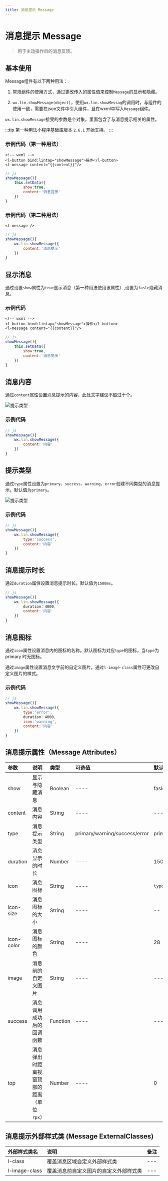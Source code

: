 ```yaml
---
title: 消息提示 Message
---
```


# <H2Icon />  消息提示 Message

> 用于主动操作后的消息反馈。

## 基本使用 

Message组件有以下两种用法：

1. 常规组件的使用方式，通过更改传入的属性值来控制`Message`的显示和隐藏。

2. `wx.lin.showMessage(object)`，使用`wx.lin.showMessag`的调用时，与组件的使用一致，需要在json文件中引入组件，且在wxml中写入`Message`组件。

`wx.lin.showMessage`接受的参数是个对象，里面包含了与消息提示相关的属性。

:::tip
第一种用法小程序基础库版本 `2.6.1` 开始支持。
:::


### 示例代码（第一种用法）

```wxml
<!-- wxml -->
<l-button bind:lintap="showMessage">操作</l-button>
<l-message content="{{content}}"/>
```

```js
// js
showMessage(){
    this.setData({
        show:true,
        content:'消息提示'
    })
}
```

### 示例代码（第二种用法）

```wxml
<l-message />
```

```js
// js
showMessage(){
    wx.lin.showMessage({
        content:'消息提示'
    })
}
```

## 显示消息

通过设置`show`属性为`true`显示消息（第一种用法使用该属性）,设置为`fasle`隐藏消息。

### 示例代码

```wxml
<!-- wxml -->
<l-button bind:lintap="showMessage">操作</l-button>
<l-message content="{{content}}"/>
```

```js
// js
showMessage(){
    this.setData({
        show:true,
        content:'消息提示'
    })
}
```

## 消息内容

通过`content`属性设置消息提示的内容，此处文字建议不超过十个。

![提示类型](http://imglf6.nosdn0.126.net/img/RW5CNXdoVFJDVmdSN2pYa0o3U0wwbDdRNkhuMFR6b0pGN2R0NldnWDM1ZXFqK3RibDdjM2Z3PT0.png?imageView&thumbnail=500x0&quality=96&stripmeta=0)

### 示例代码

```js
// js
showMessage(){
    wx.lin.showMessage({
        content:'内容'
    })
}
```

## 提示类型

通过`type`属性设置为`primary`、`success`、`warning`、`error`创建不同类型的消息提示。默认值为`primary`。

![提示类型](http://imglf4.nosdn0.126.net/img/RW5CNXdoVFJDVmdSN2pYa0o3U0wwbWhGL2tYSlpwdHJOMms0eWpNQ0JaaUMyeXZVbWM3LzZBPT0.png?imageView&thumbnail=500x0&quality=96&stripmeta=0)

### 示例代码

```js
// js
showMessage(){
    wx.lin.showMessage({
        type:'success',
        content:'内容'
    })
}
```

## 消息提示时长

通过`duration`属性设置消息提示时长。默认值为`1500ms`。

```js
// js
showMessage(){
    wx.lin.showMessage({
        duration：4000,
        content:'内容'
    })
}
```

## 消息图标

通过`icon`属性设置消息内的图标的名称。默认图标为对应`type`的图标，当`type`为primary 时无图标。

通过`image`属性设置消息文字前的自定义图片。通过`l-image-class`属性可更改自定义图片的样式。

### 示例代码

```js
// js
showMessage(){
    wx.lin.showMessage({
        type:'error',
        duration：4000,
        icon:'warning',
        content:'内容'
    })
}
```

## 消息提示属性（Message Attributes）

| 参数   | 说明 | 类型 | 可选值 | 默认值 |  
|:----|:----|:----|:----|:----|
| show | 显示与隐藏消息 | Boolean | ---- | fasle |
| content | 消息内容 | String | ---- | --- |
| type | 消息提示类型 | String | primary/warning/success/error | primary |
| duration   | 消息显示的时长 | Number   | ---- | 1500 |
| icon | 消息图标 | String | ---- | `type` |
| icon-size | 消息图标的大小 | String | ---- | -- |
| icon-color | 消息图标的颜色 | String | ---- | 28 |
| image | 消息前的自定义图片 | String | ---- | --- |
| success | 消息调用成功后的回调函数 | Function | ---- | --- |
| top | 消息弹出时距离视窗顶部的距离（单位`rpx`） | Number | ---- | 0 |

## 消息提示外部样式类 (Message ExternalClasses)

| 外部样式类名    | 说明    | 备注 |
| :--------- | :----------------- | :----- |
| l-class | 覆盖消息区域自定义外部样式类 | --- | 
| l-image-class | 覆盖消息前自定义图片的自定义外部样式类 | --- |

<RightMenu />
